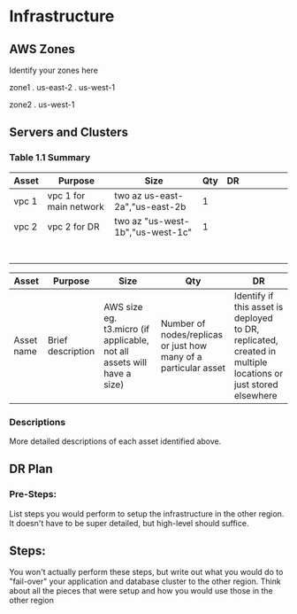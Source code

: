 # Infrastructure

## AWS Zones
Identify your zones here

zone1
. us-east-2
. us-west-1

zone2
. us-west-1

## Servers and Clusters

### Table 1.1 Summary

|  Asset | Purpose  |  Size | Qty  | DR  |   |   |   |   |   |
|---|---|---|---|---|---|---|---|---|---|
|  vpc 1 | vpc 1 for main network  |  two az us-east-2a","us-east-2b |  1 |   |   |   |   |   |   |
| vpc 2  | vpc 2 for DR  |  two az "us-west-1b","us-west-1c" | 1  |   |   |   |   |   |   |
|   |   |   |   |   |   |   |   |   |   |
|   |   |   |   |   |   |   |   |   |   |
|   |   |   |   |   |   |   |   |   |   |
|   |   |   |   |   |   |   |   |   |   |
|   |   |   |   |   |   |   |   |   |   |
|   |   |   |   |   |   |   |   |   |   |
|   |   |   |   |   |   |   |   |   |   |






| Asset      | Purpose           | Size                                                                   | Qty                                                             | DR                                                                                                           |
|------------|-------------------|------------------------------------------------------------------------|-----------------------------------------------------------------|--------------------------------------------------------------------------------------------------------------|
| Asset name | Brief description | AWS size eg. t3.micro (if applicable, not all assets will have a size) | Number of nodes/replicas or just how many of a particular asset | Identify if this asset is deployed to DR, replicated, created in multiple locations or just stored elsewhere |

### Descriptions
More detailed descriptions of each asset identified above.

## DR Plan
### Pre-Steps:
List steps you would perform to setup the infrastructure in the other region. It doesn't have to be super detailed, but high-level should suffice.

## Steps:
You won't actually perform these steps, but write out what you would do to "fail-over" your application and database cluster to the other region. Think about all the pieces that were setup and how you would use those in the other region
